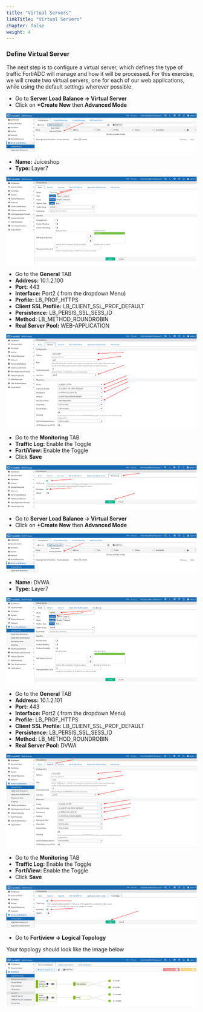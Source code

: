 ```yaml
---
title: "Virtual Servers"
linkTitle: "Virtual Servers"
chapter: false
weight: 4
---
```

### **Define Virtual Server**

The next step is to configure a virtual server, which defines the type of traffic FortiADC will manage and how it will be processed. For this exercise, we will create two virtual servers, one for each of our web applications, while using the default settings wherever possible.

- Go to **Server Load Balance -> Virtual Server**
- Click on **+Create New** then **Advanced Mode**

![](fad-vs.png)

- **Name:** Juiceshop
- **Type:** Layer7

![](fad-vs-basic.png)

- Go to the **General** TAB 
- **Address:** 10.1.2.100
- **Port:** 443
- **Interface:** Port2 ( from the dropdown Menu) 
- **Profile:** LB_PROF_HTTPS
- **Client SSL Profile:** LB_CLIENT_SSL_PROF_DEFAULT
- **Persistence:** LB_PERSIS_SSL_SESS_ID
- **Method:** LB_METHOD_ROUNDROBIN
- **Real Server Pool:** WEB-APPLICATION

![](fad-vs-general.png)

- Go to the **Monitoring** TAB
- **Traffic Log:** Enable the Toggle
- **FortiView:** Enable the Toggle
- Click **Save**

![](fad-vs-monitoring.png)

- Go to **Server Load Balance -> Virtual Server**
- Click on **+Create New** then **Advanced Mode**

![](fad-vs.png)

- **Name:** DVWA
- **Type:** Layer7

![](fad-vs-dvwa-basic.png)

- Go to the **General** TAB 
- **Address:** 10.1.2.101
- **Port:** 443
- **Interface:** Port2 ( from the dropdown Menu) 
- **Profile:** LB_PROF_HTTPS
- **Client SSL Profile:** LB_CLIENT_SSL_PROF_DEFAULT
- **Persistence:** LB_PERSIS_SSL_SESS_ID
- **Method:** LB_METHOD_ROUNDROBIN
- **Real Server Pool:** DVWA

![](fad-vs-dvwa-general.png)

- Go to the **Monitoring** TAB
- **Traffic Log:** Enable the Toggle
- **FortiView:** Enable the Toggle
- Click **Save**

![](fad-vs-dvwa-monitoring.png)

- Go to **Fortiview -> Logical Topology** 

Your topology should look like the image below 

![](fad-logical-topo.png)